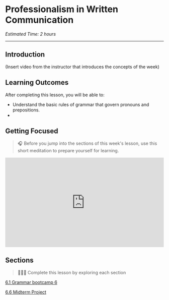 # Professionalism in Written Communication
*Estimated Time: 2 hours*

---
## Introduction
(Insert video from the instructor that introduces the concepts of the week)


## Learning Outcomes

After completing this lesson, you will be able to:

- Understand the basic rules of grammar that govern pronouns and prepositions.
- 

## Getting Focused

>🎧 Before you jump into the sections of this week's lesson, use this short meditation to prepare yourself for learning. 

<div style="position: relative; padding-bottom: 56.25%; height: 0;"><iframe src="https://www.youtube.com/embed/cZJAsW_5SRA" title="YouTube video player" frameborder="0" allow="accelerometer; autoplay; clipboard-write; encrypted-media; gyroscope; picture-in-picture" allowfullscreen style="position: absolute; top: 0; left: 0; width: 100%; height: 100%;"></iframe></div>

## Sections

> 👩🏿‍🏫 Complete this lesson by exploring each section

[6.1 Grammar bootcamp 6](/communicating-for-success/professionalism-in-written-communication/grammar-bootcamp-6.md)


[6.6 Midterm Project](/communicating-for-success/midterm-project-product-requirements-document.md)
